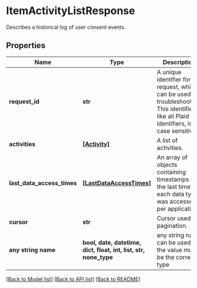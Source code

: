 # ItemActivityListResponse

Describes a historical log of user consent events.

## Properties
Name | Type | Description | Notes
------------ | ------------- | ------------- | -------------
**request_id** | **str** | A unique identifier for the request, which can be used for troubleshooting. This identifier, like all Plaid identifiers, is case sensitive. | 
**activities** | [**[Activity]**](Activity.md) | A list of activities. | 
**last_data_access_times** | [**[LastDataAccessTimes]**](LastDataAccessTimes.md) | An array of objects containing timestamps for the last time each data type was accessed per application. | 
**cursor** | **str** | Cursor used for pagination. | [optional] 
**any string name** | **bool, date, datetime, dict, float, int, list, str, none_type** | any string name can be used but the value must be the correct type | [optional]

[[Back to Model list]](../README.md#documentation-for-models) [[Back to API list]](../README.md#documentation-for-api-endpoints) [[Back to README]](../README.md)


